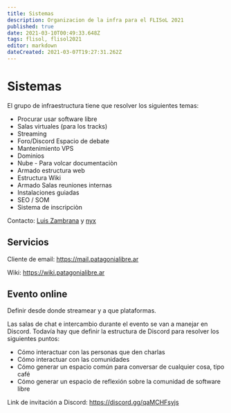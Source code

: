 ```yaml
---
title: Sistemas
description: Organizacion de la infra para el FLISoL 2021
published: true
date: 2021-03-10T00:49:33.648Z
tags: flisol, flisol2021
editor: markdown
dateCreated: 2021-03-07T19:27:31.262Z
---
```


# Sistemas

El grupo de infraestructura tiene que resolver los siguientes temas:

* Procurar usar software libre
* Salas virtuales (para los tracks)
* Streaming
* Foro/Discord Espacio de debate
* Mantenimiento VPS
* Dominios
* Nube - Para volcar documentaciòn
* Armado estructura web
* Estructura Wiki
* Armado Salas reuniones internas
* Instalaciones guiadas
* SEO / SOM
* Sistema de inscripciòn 


Contacto: [Luis Zambrana](https://t.me/LuisZambrana) y [nyx](https://t.me/matias_mi)

## Servicios

Cliente de email: https://mail.patagonialibre.ar

Wiki: https://wiki.patagonialibre.ar

## Evento online

Definir desde donde streamear y a que plataformas.

Las salas de chat e intercambio durante el evento se van a manejar en Discord. Todavía hay que definir la estructura de Discord para resolver los siguientes puntos:

* Cómo interactuar con las personas que den charlas
* Cómo interactuar con las comunidades
* Cómo generar un espacio común para conversar de cualquier cosa, tipo café
* Cómo generar un espacio de reflexión sobre la comunidad de software libre

Link de invitación a Discord:  https://discord.gg/qaMCHFsyjs